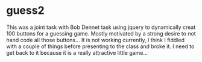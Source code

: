 # guess2

This was a joint task with Bob Dennet task using jquery to dynamically creat 100 buttons for a guessing game. Mostly motivated by a strong desire to not hand code all those buttons... It is not working currently, I think I fiddled with a couple of things before presenting to the class and broke it. I need to get back to it because it is a really attractive little game...
